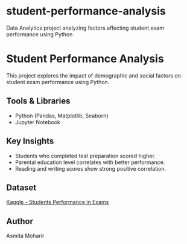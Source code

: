 # student-performance-analysis
Data Analytics project analyzing factors affecting student exam performance using Python
# Student Performance Analysis

This project explores the impact of demographic and social factors on student exam performance using Python.

## Tools & Libraries
- Python (Pandas, Matplotlib, Seaborn)
- Jupyter Notebook

## Key Insights
- Students who completed test preparation scored higher.
- Parental education level correlates with better performance.
- Reading and writing scores show strong positive correlation.

## Dataset
[Kaggle - Students Performance in Exams](https://www.kaggle.com/datasets/spscientist/students-performance-in-exams)

## Author
Asmita Moharir

